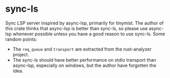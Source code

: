 # sync-ls

Sync LSP server inspired by async-lsp, primarily for tinymist. The author of this crate thinks that async-lsp is better than sync-ls, so please use async-lsp whenever possible unless you have a good reason to use sync-ls. Some random points:

- The `req_queue` and `transport` are extracted from the rust-analyzer project.
- The sync-ls should have better performance on stdio transport than async-lsp, especially on windows, but the author have forgotten the idea.
